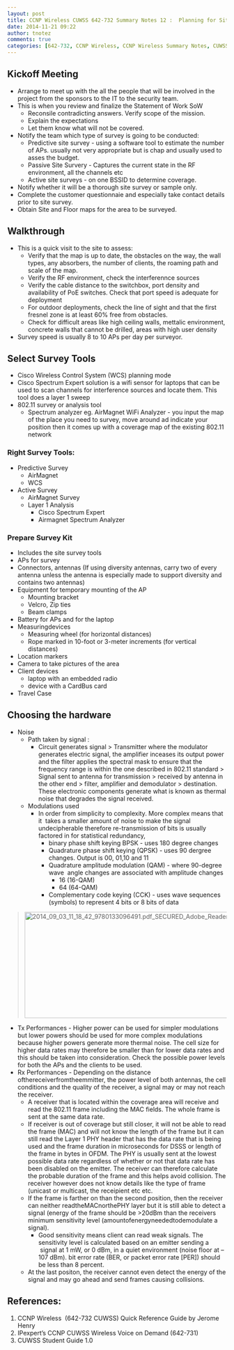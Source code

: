 ```yaml
---
layout: post
title: CCNP Wireless CUWSS 642-732 Summary Notes 12 :  Planning for Site Survey
date: 2014-11-21 09:22
author: tnotez
comments: true
categories: [642-732, CCNP Wireless, CCNP Wireless Summary Notes, CUWSS]
---
```

<h2>Kickoff Meeting</h2>

<ul>
    <li>Arrange to meet up with the all the people that will be involved in the project from the sponsors to the IT to the security team.</li>
    <li>This is when you review and finalize the Statement of Work SoW
<ul>
    <li>Reconsile contradicting answers. Verify scope of the mission.</li>
    <li>Explain the expectations</li>
    <li>Let them know what will not be covered.</li>
</ul>
</li>
    <li>Notify the team which type of survey is going to be conducted:
<ul>
    <li>Predictive site survey - using a software tool to estimate the number of APs. usually not very appropriate but is chap and usually used to asses the budget.</li>
    <li>Passive Site Survery - Captures the current state in the RF environment, all the channels etc</li>
    <li>Active site surveys - on one BSSID to determine coverage.</li>
</ul>
</li>
    <li>Notify whether it will be a thorough site survey or sample only.</li>
    <li>Complete the customer questionnaie and especially take contact details prior to site survey.</li>
    <li>Obtain Site and Floor maps for the area to be surveyed.</li>
</ul>

<!--more-->

<h2>Walkthrough</h2>

<ul>
    <li>This is a quick visit to the site to assess:
<ul>
    <li>Verify that the map is up to date, the obstacles on the way, the wall types, any absorbers, the number of clients, the roaming path and scale of the map.</li>
    <li>Verify the RF environment, check the interferennce sources</li>
    <li>Verify the cable distance to the switchbox, port density and availability of PoE switches. Check that port speed is adequate for deployment</li>
    <li>For outdoor deployments, check the line of sight and that the first fresnel zone is at least 60% free from obstacles.</li>
    <li>Check for difficult areas like high ceiling walls, mettalic environment, concrete walls that cannot be drilled, areas with high user density</li>
</ul>
</li>
    <li>Survey speed is usually 8 to 10 APs per day per surveyor.</li>
</ul>

<h2>Select Survey Tools</h2>

<ul>
    <li>Cisco Wireless Control System (WCS) planning mode</li>
    <li>Cisco Spectrum Expert solution is a wifi sensor for laptops that can be used to scan channels for interference sources and locate them. This tool does a layer 1 sweep</li>
    <li>802.11 survey or analysis tool
<ul>
    <li>Spectrum analyzer eg. AirMagnet WiFi Analyzer - you input the map of the place you need to survey, move around ad indicate your position then it comes up with a coverage map of the existing 802.11 network</li>
</ul>
</li>
</ul>

<h3><strong>Right Survey Tools:</strong></h3>

<ul>
    <li>Predictive Survey
<ul>
    <li>AirMagnet</li>
    <li>WCS</li>
</ul>
</li>
    <li>Active Survey
<ul>
    <li>AirMagnet Survey</li>
    <li>Layer 1 Analysis
<ul>
    <li>Cisco Spectrum Expert</li>
    <li>Airmagnet Spectrum Analyzer</li>
</ul>
</li>
</ul>
</li>
</ul>

<h3>Prepare Survey Kit</h3>

<ul>
    <li>Includes the site survey tools</li>
    <li>APs for survey</li>
    <li>Connectors, antennas (If using diversity antennas, carry two of every antenna unless the antenna is especially made to support diversity and contains two antennas)</li>
    <li>Equipment for temporary mounting of the AP
<ul>
    <li>Mounting bracket</li>
    <li>Velcro, Zip ties</li>
    <li>Beam clamps</li>
</ul>
</li>
    <li>Battery for APs and for the laptop</li>
    <li>Measuringdevices
<ul>
    <li>Measuring wheel (for horizontal distances)</li>
    <li>Rope marked in 10-foot or 3-meter increments (for vertical distances)</li>
</ul>
</li>
    <li>Location markers</li>
    <li>Camera to take pictures of the area</li>
    <li>Client devices
<ul>
    <li>laptop with an embedded radio</li>
    <li>device with a CardBus card</li>
</ul>
</li>
    <li>Travel Case</li>
</ul>

<h2>Choosing the hardware</h2>

<ul>
    <li>Noise
<ul>
    <li>Path taken by signal :
<ul>
    <li>Circuit generates signal &gt; Transmitter where the modulator generates electric signal, the amplifier inceases its output power and the filter applies the spectral mask to ensure that the frequency range is within the one described in 802.11 standard &gt; Signal sent to antenna for transmission &gt; received by antenna in the other end &gt; filter, amplifier and demodulator &gt; destination. These electronic components generate what is known as thermal noise that degrades the signal received.</li>
</ul>
</li>
    <li>Modulations used
<ul>
    <li>In order from simplicity to complexity. More complex means that it  takes a smaller amount of noise to make the signal undecipherable therefore re-transmission of bits is usually factored in for statistical redundancy,
<ul>
    <li>binary phase shift keying BPSK - uses 180 degree changes</li>
    <li>Quadrature phase shift keying (QPSK) - uses 90 dergree changes. Output is 00, 01,10 and 11</li>
    <li>Quadrature amplitude modulation (QAM) - where 90-degree wave  angle changes are associated with amplitude changes
<ul>
    <li>16 (16-QAM)</li>
    <li>64 (64-QAM)</li>
</ul>
</li>
    <li>Complementary code keying (CCK) - uses wave sequences (symbols) to represent 4 bits or 8 bits of data</li>
</ul>
</li>
</ul>
</li>
</ul>
</li>
</ul>

<blockquote><img class="alignnone size-full wp-image-2827" src="http://littlenerdsdiary.files.wordpress.com/2014/09/2014_09_03_11_18_42_9780133096491-pdf_secured_adobe_reader.png" alt="2014_09_03_11_18_42_9780133096491.pdf_SECURED_Adobe_Reader" width="700" height="244" /></blockquote>

<ul>
    <li>Tx Performances - Higher power can be used for simpler modulations but lower powers should be used for more complex modulations because higher powers generate more thermal noise. The cell size for higher data rates may therefore be smaller than for lower data rates and this should be taken into consideration. Check the possible power levels for both the APs and the clients to be used.</li>
    <li>Rx Performances - Depending on the distance ofthereceiverfromtheemmitter, the power level of both antennas, the cell conditions and the quality of the receiver, a signal may or may not reach the receiver.
<ul>
    <li>A receiver that is located within the coverage area will receive and read the 802.11 frame including the MAC fields. The whole frame is sent at the same data rate.</li>
    <li>If receiver is out of coverage but still closer, it will not be able to read the frame (MAC) and will not know the length of the frame but it can still read the Layer 1 PHY header that has the data rate that is being used and the frame duration in microseconds for DSSS or length of the frame in bytes in OFDM. The PHY is usually sent at the lowest possible data rate regardless of whether or not that data rate has been disabled on the emitter. The receiver can therefore calculate the probable duration of the frame and this helps avoid collision. The receiver however does not know details like the type of frame (unicast or multicast, the receipient etc etc.</li>
    <li>If the frame is farther on than the second position, then the receiver can neither readtheMACnorthePHY layer but it is still able to detect a signal (energy of the frame should be &gt;20dBm than the receivers minimum sensitivity level (amountofenergyneededtodemodulate a signal).
<ul>
    <li>Good sensitivity means client can read weak signals. The sensitivity level is calculated based on an emitter sending a  signal at 1 mW, or 0 dBm, in a quiet environment (noise floor at –107 dBm). bit error rate (BER, or packet error rate [PER]) should be less than 8 percent.</li>
</ul>
</li>
    <li>At the last positon, the receiver cannot even detect the energy of the signal and may go ahead and send frames causing collisions.</li>
</ul>
</li>
</ul>

<h2></h2>

<h2><strong>References:</strong></h2>

<ol>
    <li>CCNP Wireless  (642-732 CUWSS) Quick Reference Guide by Jerome Henry</li>
    <li>IPexpert’s CCNP CUWSS Wireless Voice on Demand (642-731)</li>
    <li>CUWSS Student Guide 1.0</li>
</ol>
